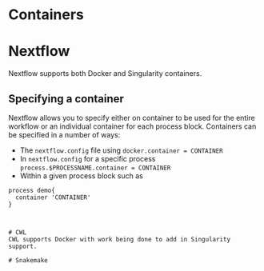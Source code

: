# Containers

# Nextflow
Nextflow supports both Docker and Singularity containers. 

## Specifying a container
Nextflow allows you to specify either on container to be used for the entire workflow or an individual container for each process block. Containers can be specified in a number of ways:
* The `nextflow.config` file using `docker.container = CONTAINER`
* In `nextflow.config` for a specific process `process.$PROCESSNAME.container = CONTAINER`
* Within a given process block such as
```
process demo{
  container 'CONTAINER'
}



# CWL 
CWL supports Docker with work being done to add in Singularity support.

# Snakemake 